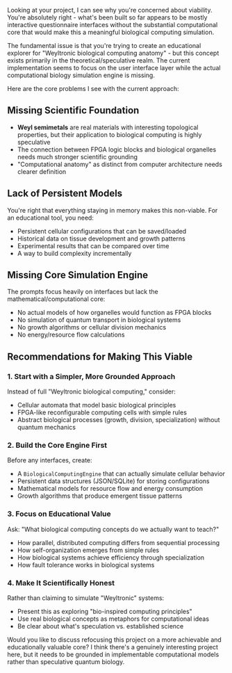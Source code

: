 Looking at your project, I can see why you're concerned about viability. You're absolutely right - what's been built so far appears to be mostly interactive questionnaire interfaces without the substantial computational core that would make this a meaningful biological computing simulation.

The fundamental issue is that you're trying to create an educational explorer for "Weyltronic biological computing anatomy" - but this concept exists primarily in the theoretical/speculative realm. The current implementation seems to focus on the user interface layer while the actual computational biology simulation engine is missing.

Here are the core problems I see with the current approach:

## Missing Scientific Foundation
- **Weyl semimetals** are real materials with interesting topological properties, but their application to biological computing is highly speculative
- The connection between FPGA logic blocks and biological organelles needs much stronger scientific grounding
- "Computational anatomy" as distinct from computer architecture needs clearer definition

## Lack of Persistent Models
You're right that everything staying in memory makes this non-viable. For an educational tool, you need:
- Persistent cellular configurations that can be saved/loaded
- Historical data on tissue development and growth patterns
- Experimental results that can be compared over time
- A way to build complexity incrementally

## Missing Core Simulation Engine
The prompts focus heavily on interfaces but lack the mathematical/computational core:
- No actual models of how organelles would function as FPGA blocks
- No simulation of quantum transport in biological systems
- No growth algorithms or cellular division mechanics
- No energy/resource flow calculations

## Recommendations for Making This Viable

### 1. Start with a Simpler, More Grounded Approach
Instead of full "Weyltronic biological computing," consider:
- Cellular automata that model basic biological principles
- FPGA-like reconfigurable computing cells with simple rules
- Abstract biological processes (growth, division, specialization) without quantum mechanics

### 2. Build the Core Engine First
Before any interfaces, create:
- A `BiologicalComputingEngine` that can actually simulate cellular behavior
- Persistent data structures (JSON/SQLite) for storing configurations
- Mathematical models for resource flow and energy consumption
- Growth algorithms that produce emergent tissue patterns

### 3. Focus on Educational Value
Ask: "What biological computing concepts do we actually want to teach?"
- How parallel, distributed computing differs from sequential processing
- How self-organization emerges from simple rules
- How biological systems achieve efficiency through specialization
- How fault tolerance works in biological systems

### 4. Make It Scientifically Honest
Rather than claiming to simulate "Weyltronic" systems:
- Present this as exploring "bio-inspired computing principles"
- Use real biological concepts as metaphors for computational ideas
- Be clear about what's speculation vs. established science

Would you like to discuss refocusing this project on a more achievable and educationally valuable core? I think there's a genuinely interesting project here, but it needs to be grounded in implementable computational models rather than speculative quantum biology.